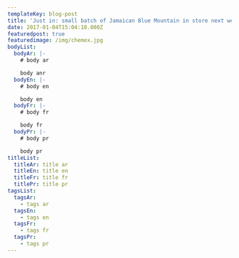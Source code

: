 ```yaml
---
templateKey: blog-post
title: 'Just in: small batch of Jamaican Blue Mountain in store next week'
date: 2017-01-04T15:04:10.000Z
featuredpost: true
featuredimage: /img/chemex.jpg
bodyList:
  bodyAr: |-
    # body ar

    body anr
  bodyEn: |-
    # body en

    body en
  bodyFr: |-
    # body fr

    body fr
  bodyPr: |-
    # body pr

    body pr
titleList:
  titleAr: title ar
  titleEn: title en
  titleFr: title fr
  titlePr: title pr
tagsList:
  tagsAr:
    - tags ar
  tagsEn:
    - tags en
  tagsFr:
    - tags fr
  tagsPr:
    - tags pr
---
```


